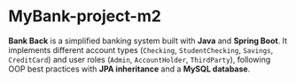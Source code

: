 # MyBank-project-m2
**Bank Back** is a simplified banking system built with **Java** and **Spring Boot**.   It implements different account types (`Checking`, `StudentChecking`, `Savings`, `CreditCard`) and user roles (`Admin`, `AccountHolder`, `ThirdParty`), following OOP best practices with **JPA inheritance** and a **MySQL database**.  
